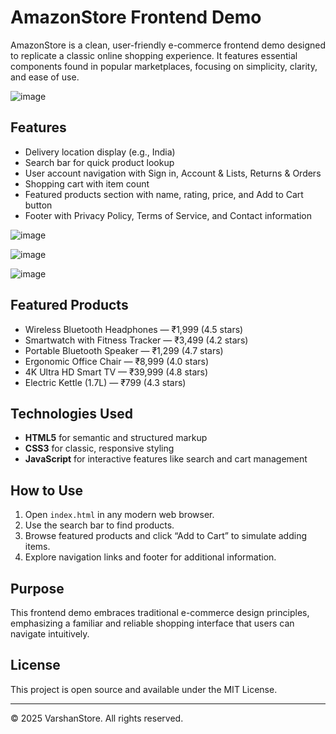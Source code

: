 # AmazonStore Frontend Demo

AmazonStore is a clean, user-friendly e-commerce frontend demo designed to replicate a classic online shopping experience. It features essential components found in popular marketplaces, focusing on simplicity, clarity, and ease of use.

![image](https://github.com/user-attachments/assets/7392c953-6b96-48f6-802a-a4e3ab95d33a)

## Features

- Delivery location display (e.g., India)
- Search bar for quick product lookup
- User account navigation with Sign in, Account & Lists, Returns & Orders
- Shopping cart with item count
- Featured products section with name, rating, price, and Add to Cart button
- Footer with Privacy Policy, Terms of Service, and Contact information

![image](https://github.com/user-attachments/assets/648f1c91-60cb-4994-adc0-cd6041c29244)

![image](https://github.com/user-attachments/assets/e8baedc0-dc75-40e6-b226-befe57590124)

![image](https://github.com/user-attachments/assets/e8f379a4-51dc-43dd-83b5-7185578f5306)


## Featured Products

- Wireless Bluetooth Headphones — ₹1,999 (4.5 stars)  
- Smartwatch with Fitness Tracker — ₹3,499 (4.2 stars)  
- Portable Bluetooth Speaker — ₹1,299 (4.7 stars)  
- Ergonomic Office Chair — ₹8,999 (4.0 stars)  
- 4K Ultra HD Smart TV — ₹39,999 (4.8 stars)  
- Electric Kettle (1.7L) — ₹799 (4.3 stars)

## Technologies Used

- **HTML5** for semantic and structured markup  
- **CSS3** for classic, responsive styling  
- **JavaScript** for interactive features like search and cart management

## How to Use

1. Open `index.html` in any modern web browser.  
2. Use the search bar to find products.  
3. Browse featured products and click “Add to Cart” to simulate adding items.  
4. Explore navigation links and footer for additional information.

## Purpose

This frontend demo embraces traditional e-commerce design principles, emphasizing a familiar and reliable shopping interface that users can navigate intuitively.

## License

This project is open source and available under the MIT License.

---

© 2025 VarshanStore. All rights reserved.
